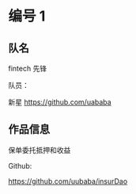 # 编号 1



## 队名

fintech 先锋



队员：

新星 https://github.com/uababa





## 作品信息

保单委托抵押和收益




Github: 

https://github.com/uubaba/insurDao


